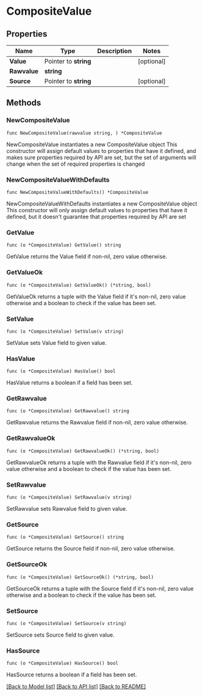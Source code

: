 # CompositeValue

## Properties

Name | Type | Description | Notes
------------ | ------------- | ------------- | -------------
**Value** | Pointer to **string** |  | [optional] 
**Rawvalue** | **string** |  | 
**Source** | Pointer to **string** |  | [optional] 

## Methods

### NewCompositeValue

`func NewCompositeValue(rawvalue string, ) *CompositeValue`

NewCompositeValue instantiates a new CompositeValue object
This constructor will assign default values to properties that have it defined,
and makes sure properties required by API are set, but the set of arguments
will change when the set of required properties is changed

### NewCompositeValueWithDefaults

`func NewCompositeValueWithDefaults() *CompositeValue`

NewCompositeValueWithDefaults instantiates a new CompositeValue object
This constructor will only assign default values to properties that have it defined,
but it doesn't guarantee that properties required by API are set

### GetValue

`func (o *CompositeValue) GetValue() string`

GetValue returns the Value field if non-nil, zero value otherwise.

### GetValueOk

`func (o *CompositeValue) GetValueOk() (*string, bool)`

GetValueOk returns a tuple with the Value field if it's non-nil, zero value otherwise
and a boolean to check if the value has been set.

### SetValue

`func (o *CompositeValue) SetValue(v string)`

SetValue sets Value field to given value.

### HasValue

`func (o *CompositeValue) HasValue() bool`

HasValue returns a boolean if a field has been set.

### GetRawvalue

`func (o *CompositeValue) GetRawvalue() string`

GetRawvalue returns the Rawvalue field if non-nil, zero value otherwise.

### GetRawvalueOk

`func (o *CompositeValue) GetRawvalueOk() (*string, bool)`

GetRawvalueOk returns a tuple with the Rawvalue field if it's non-nil, zero value otherwise
and a boolean to check if the value has been set.

### SetRawvalue

`func (o *CompositeValue) SetRawvalue(v string)`

SetRawvalue sets Rawvalue field to given value.


### GetSource

`func (o *CompositeValue) GetSource() string`

GetSource returns the Source field if non-nil, zero value otherwise.

### GetSourceOk

`func (o *CompositeValue) GetSourceOk() (*string, bool)`

GetSourceOk returns a tuple with the Source field if it's non-nil, zero value otherwise
and a boolean to check if the value has been set.

### SetSource

`func (o *CompositeValue) SetSource(v string)`

SetSource sets Source field to given value.

### HasSource

`func (o *CompositeValue) HasSource() bool`

HasSource returns a boolean if a field has been set.


[[Back to Model list]](../README.md#documentation-for-models) [[Back to API list]](../README.md#documentation-for-api-endpoints) [[Back to README]](../README.md)


